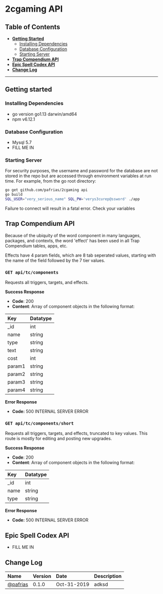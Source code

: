 # 2cgaming API

## Table of Contents
* [**Getting Started**](#getting-started)
  * [Installing Dependencies](#installing-dependencies)
  * [Database Configuration](#database-configuration)
  * [Starting Server](#starting-server)
* [**Trap Compendium API**](#trap-compendium-api)
* [**Epic Spell Codex API**](#epic-api)
* [**Change Log**](#log)
<hr>

## Getting started
### Installing Dependencies
  * go version go1.13 darwin/amd64
  * npm v6.12.1

### Database Configuration
  * Mysql 5.7
  * FILL ME IN


### Starting Server
  For security purposes, the username and password for the database are not stored in the repo but are accessed through environment variables at run time. For example, from the go root directory:
  ```bash
  go get github.com/pafrias/2cgaming api
  go build
  SQL_USER="very_serious_name" SQL_PW='verys3curep@ssword' ./app
  ```
  Failure to connect will result in a fatal error. Check your variables

## Trap Compendium API
  Because of the ubiquity of the word component in many languages, packages, and contexts, the word 'effect' has been used in all Trap Compendium tables, apps, etc.

  Effects have 4 param fields, which are 8 tab seperated values, starting with the name of the field followed by the 7 tier values.

### `GET api/tc/components`
Requests all triggers, targets, and effects.

**Success Response**
  * **Code**: 200
  * **Content**: Array of component objects in the following format:

  |Key |Datatype |
  |:- |:- |
  |_id |int|
  |name |string|
  |type |string|
  |text |string|
  |cost |int |
  |param1|string|
  |param2|string|
  |param3|string|
  |param4|string|

**Error Response**
  * **Code:** 500 INTERNAL SERVER ERROR

### `GET api/tc/components/short`
Requests all triggers, targets, and effects, truncated to key values. This route is mostly for editing and posting new upgrades.

**Success Response**
  * **Code**: 200
  * **Content**: Array of component objects in the following format:

  |Key |Datatype |
  |:- |:- |
  |_id |int|
  |name |string|
  |type |string|

**Error Response**
  * **Code:** 500 INTERNAL SERVER ERROR
## Epic Spell Codex API
  * FILL ME IN

## Change Log

|Name |Version |Date |Description |
|:- |:- |:- |:- |
|[@pafrias](https://github.com/code4sac) |0.1.0 |Oct-31-2019 |adksd